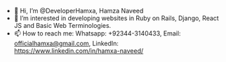 - 👋 Hi, I’m @DeveloperHamxa, Hamza Naveed
- 👀 I’m interested in developing websites in Ruby on Rails, Django, React JS and Basic Web Terminologies.
- 📫 How to reach me: Whatsapp: +92344-3140433, Email: officialhamxa@gmail.com, LinkedIn: https://www.linkedin.com/in/hamxa-naveed/

<!---
DeveloperHamxa/DeveloperHamxa is a ✨ special ✨ repository because its `README.md` (this file) appears on your GitHub profile.
You can click the Preview link to take a look at your changes.
--->
